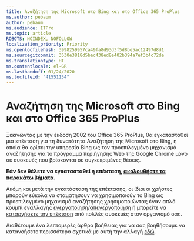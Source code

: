 ```yaml
---
title: Αναζήτηση της Microsoft στο Bing και στο Office 365 ProPlus
ms.author: pebaum
author: pebaum
ms.audience: ITPro
ms.topic: article
ROBOTS: NOINDEX, NOFOLLOW
localization_priority: Priority
ms.openlocfilehash: 3998259957ca49fa8d93d3f5d8be5ac12497d8d1
ms.sourcegitcommit: 3530e3818d5bac438ed8e402b394a7ef3b4c72de
ms.translationtype: HT
ms.contentlocale: el-GR
ms.lasthandoff: 01/24/2020
ms.locfileid: "41551154"
---
```

# <a name="microsoft-search-in-bing-and-office-365-proplus"></a>Αναζήτηση της Microsoft στο Bing και στο Office 365 ProPlus

Ξεκινώντας με την έκδοση 2002 του Office 365 ProPlus, θα εγκατασταθεί μια επέκταση για τη δυνατότητα Αναζήτηση της Microsoft στο Bing, η οποία θα ορίσει την υπηρεσία Bing ως τον προεπιλεγμένο μηχανισμό αναζήτησης για το πρόγραμμα περιήγησης Web της Google Chrome μόνο σε συσκευές που βρίσκονται σε συγκεκριμένες θέσεις.

**Εάν δεν θέλετε να εγκατασταθεί η επέκταση, [ακολουθήστε τα παρακάτω βήματα](https://docs.microsoft.com/deployoffice/microsoft-search-bing#how-to-exclude-the-extension-for-microsoft-search-in-bing-from-being-installed).**

Ακόμη και μετά την εγκατάσταση της επέκτασης, οι ίδιοι οι χρήστες μπορούν εύκολα να σταματήσουν να χρησιμοποιούν το Bing ως προεπιλεγμένο μηχανισμό αναζήτησης χρησιμοποιώντας έναν απλό κουμπί εναλλαγής [ενεργοποίηση/απενεργοποίηση](https://docs.microsoft.com/deployoffice/microsoft-search-bing#change-whether-bing-is-the-default-search-engine-for-google-chrome) ή μπορείτε να [καταργήσετε την επέκταση](https://docs.microsoft.com/deployoffice/microsoft-search-bing#how-to-remove-the-extension-after-its-been-installed) από πολλές συσκευές στον οργανισμό σας.

Διαθέτουμε ένα λεπτομερές άρθρο βοήθειας για να σας βοηθήσουμε να κατανοήσετε περισσότερα σχετικά με αυτή την αλλαγή [εδώ](https://docs.microsoft.com/deployoffice/microsoft-search-bing).
